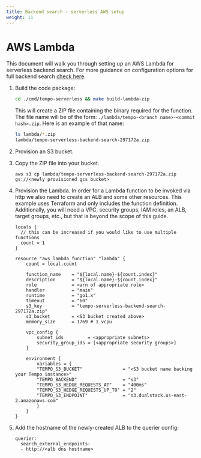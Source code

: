 ```yaml
---
title: Backend search - serverless AWS setup
weight: 11
---
```


# AWS Lambda

This document will walk you through setting up an AWS Lambda for serverless backend search.
For more guidance on configuration options for full backend search [check here](./backend_search.md).

1. Build the code package:

    ```bash
    cd ./cmd/tempo-serverless && make build-lambda-zip
    ```

    This will create a ZIP file containing the binary required for 
    the function. The file name will be of the form: `./lambda/tempo-<branch name>-<commit hash>.zip`.
    Here is an example of that name:

    ```bash
    ls lambda/*.zip
    lambda/tempo-serverless-backend-search-297172a.zip
    ```

2. Provision an S3 bucket.

3. Copy the ZIP file into your bucket.

    ```
    aws s3 cp lambda/tempo-serverless-backend-search-297172a.zip gs://<newly provisioned gcs bucket>
    ```

4. Provision the Lambda. In order for a Lambda function to be invoked via http we also need to create an
   ALB and some other resources. This example uses Terraform and only includes the function definition.
   Additionally, you will need a VPC, security groups, IAM roles, an ALB, target groups, etc., but that is
   beyond the scope of this guide.

    ```
    locals {
      // this can be increased if you would like to use multiple functions
      count = 1
    }

    resource "aws_lambda_function" "lambda" {
        count = local.count

        function_name    = "${local.name}-${count.index}"
        description      = "${local.name}-${count.index}"
        role             = <arn of appropriate role>
        handler          = "main"
        runtime          = "go1.x"
        timeout          = "60"
        s3_key           = "tempo-serverless-backend-search-297172a.zip"
        s3_bucket        = <S3 bucket created above>
        memory_size      = 1769 # 1 vcpu

        vpc_config {
            subnet_ids         = <appropriate subnets>
            security_group_ids = [<appropriate security groups>]
        }

        environment {
            variables = {
            "TEMPO_S3_BUCKET"               = "<S3 bucket name backing your Tempo instance>"
            "TEMPO_BACKEND"                 = "s3"
            "TEMPO_S3_HEDGE_REQUESTS_AT"    = "400ms"
            "TEMPO_S3_HEDGE_REQUESTS_UP_TO" = "2"
            "TEMPO_S3_ENDPOINT"             = "s3.dualstack.us-east-2.amazonaws.com"
            }
        }
    }
    ```
    
5. Add the hostname of the newly-created ALB to the querier config:

    ```
    querier:
      search_external_endpoints:
      - http://<alb dns hostname>
    ```
